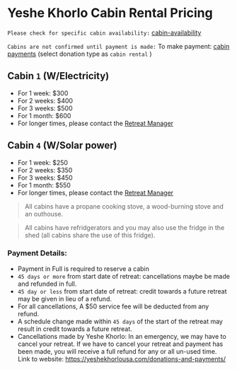 # Yeshe Khorlo Cabin Rental Pricing

```Please check for specific cabin availability:``` [cabin-availability](mailto:admin@yeshekhorlousa.com?subject=cabin-availability)

```Cabins are not confirmed until payment is made:```
To make payment: [cabin payments](https://yeshekhorlousa.com/donations-and-payments/) (select donation type as ```cabin rental``` )

## Cabin ```1``` (W/Electricity)
- For 1 week: $300
- For 2 weeks: $400
- For 3 weeks: $500
- For 1 month: $600
- For longer times, please contact the [Retreat Manager](mailto:admin@yeshekhorlousa.com?subject=cabin-inquiry)

## Cabin ```4``` (W/Solar power) 
- For 1 week: $250
- For 2 weeks: $350
- For 3 weeks: $450
- For 1 month: $550
- For longer times, please contact the [Retreat Manager](mailto:admin@yeshekhorlousa.com?subject=cabin-inquiry)

[//]: # (daily price is $20 if not a full week)

> All cabins have a propane cooking stove, a wood-burning stove and an outhouse.

> All cabins have refridgerators and you may also use the fridge in the shed (all cabins share the use of this fridge).

### Payment Details:
- Payment in Full is required to reserve a cabin
- ```45 days or more``` from start date of retreat: cancellations maybe be made and refunded in full.
- ```45 day or less``` from start date of retreat: credit towards a future retreat may be given in lieu of a refund.
- For all cancellations, A $50 service fee will be deducted from any refund.
- A schedule change made within ```45 days``` of the start of the retreat may result in credit towards a future retreat.
- Cancellations made by Yeshe Khorlo: In an emergency, we may have to cancel your retreat. If we have to cancel your retreat and payment has been made, you will receive a full refund for any or all un-used time.
Link to website: https://yeshekhorlousa.com/donations-and-payments/
